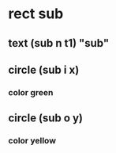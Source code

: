 # rect sub
## text (sub n t1) "sub"
## circle (sub i x)
### color green
## circle (sub o y)
### color yellow
